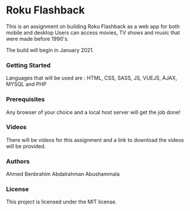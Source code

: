# Roku Flashback

This is an assignment on building Roku Flashback as a web app for both mobile and desktop 
Users can access movies, TV shows and music that were made before 1990's.

The build will begin in January 2021.



### Getting Started

Languages that will be used are :
HTML,
CSS,
SASS,
JS,
VUEJS,
AJAX, 
MYSQL and
PHP

### Prerequisites
Any browser of your choice and a local host server will get the job done!

### Videos
There will be videos for this assignment and a link to download the videos will be provided.

### Authors
Ahmed Benbrahim
Abdalrahman Abushammala

### License
This project is licensed under the MIT license.










